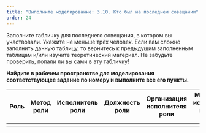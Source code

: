 ```yaml
---
title: "Выполните моделирование: 3.10. Кто был на последнем совещании"
order: 24
---
```




Заполните табличку для последнего совещания, в котором вы участвовали. Укажите не меньше трёх человек. Если вам сложно заполнить данную таблицу, то вернитесь к предыдущим заполненным таблицам и/или изучите теоретический материал. Не забудьте проверить, попали ли вы сами в эту табличку!

**Найдите в рабочем пространстве для моделирования соответствующее задание по номеру и выполните все его пункты.**

| **Роль** | **Метод** **роли** | **Исполнитель роли** | **Должность роли** | **Организация исполнителя роли** | **Мастерство исполнителя в данной роли** | **Предмет интереса** | **Предпочтение** | **Стратегия агента** | **Заметки** |
| --- | --- | --- | --- | --- | --- | --- | --- | --- | --- |
|  |  |  |  |  |  |  |  |  |  |

